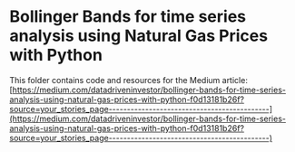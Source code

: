 # Bollinger Bands for time series analysis using Natural Gas Prices with Python

This folder contains code and resources for the Medium article:
[https://medium.com/datadriveninvestor/bollinger-bands-for-time-series-analysis-using-natural-gas-prices-with-python-f0d13181b26f?source=your_stories_page--------------------------------------------](https://medium.com/datadriveninvestor/bollinger-bands-for-time-series-analysis-using-natural-gas-prices-with-python-f0d13181b26f?source=your_stories_page--------------------------------------------)

